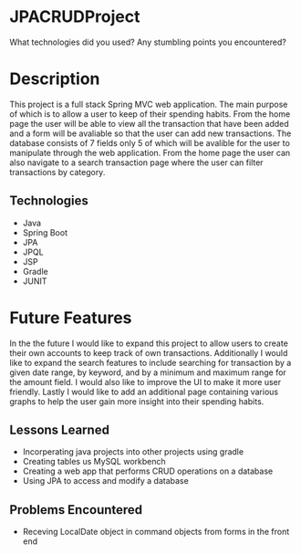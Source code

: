# JPACRUDProject
What technologies did you used?
Any stumbling points you encountered?

# Description
This project is a full stack Spring MVC web application. The main purpose of which is to allow a user to keep of their spending habits. From the home page the user will be able to view all the transaction that have been added and a form will be avaliable so that the user can add new transactions. The database consists of 7 fields only 5 of which will be avalible for the user to manipulate through the web application. From the home page the user can also navigate to a search transaction page where the user can filter transactions by category. 

## Technologies 
- Java 
- Spring Boot 
- JPA 
- JPQL 
- JSP 
- Gradle 
- JUNIT



# Future Features
In the the future I would like to expand this project to allow users to create their own accounts to keep track of own transactions. Additionally I would like to expand the search features to include searching for transaction by a given date range, by keyword, and by a minimum and maximum range for the amount field. I would also like to improve the UI to make it more user friendly. Lastly I would like to add an additional page containing various graphs to help the user gain more insight into their spending habits. 

## Lessons Learned
- Incorperating java projects into other projects using gradle
- Creating tables us MySQL workbench
- Creating a web app that performs CRUD operations on a database
- Using JPA to access and modify a database

## Problems Encountered
- Receving LocalDate object in command objects from forms in the front end

